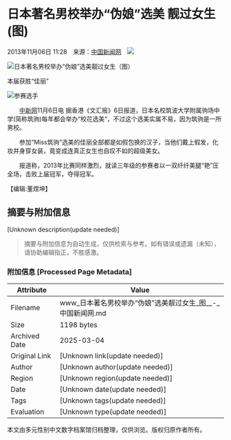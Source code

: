 # 日本著名男校举办“伪娘”选美 靓过女生(图)

2013年11月06日 11:28　来源：[中国新闻网](http://www.chinanews.com/)　![](http://i3.chinanews.com/2011/news/images/1.png)

![日本著名男校举办“伪娘”选美靓过女生（图）](http://www.chinanews.com/fileftp/2020/03/2020-03-11/U194P4T8D5469738F107DT20131106115402.jpg)

本届获胜“佳丽”

![参赛选手](http://www.chinanews.com/fileftp/2020/03/2020-03-11/U194P4T8D5469738F116DT20131106112820.jpg)

　　[中新网](http://www.chinanews.com/)11月6日电 据香港《文汇报》6日报道，日本名校筑波大学附属驹场中学(简称筑驹)每年都会举办“校花选美“，不过这个选美实属不易，因为筑驹是一所男校。

　　参加“Miss筑驹”选美的佳丽全部都是如假包换的汉子，当他们戴上假发，化妆并身穿女装，竟变成连真正女生也自叹不如的超级美女。

　　报道称，2013年比赛同样激烈，就读三年级的参赛者以一双纤纤美腿“艳”压全场，击败上届冠军，夺得冠军。

【编辑:董煜坤】
<!-- tcd_original_link https://www.chinanews.com.cn/gj/2013/11-06/5469738.shtml -->


## 摘要与附加信息

<!-- tcd_abstract -->
[Unknown description(update needed)]
<!-- tcd_abstract_end -->

> 摘要与附加信息为自动生成，仅供检索与参考。如有错误或遗漏（未知），请协助编辑指正，不胜感激。

### 附加信息 [Processed Page Metadata]

| Attribute       | Value                                  |
|-----------------|----------------------------------------|
| Filename        | www_日本著名男校举办“伪娘”选美靓过女生_图__-_中国新闻网.md                             |
| Size            | 1198 bytes                           |
| Archived Date   | 2025-03-04                             |
| Original Link   | [Unknown link(update needed)]                       |
| Author          | [Unknown author(update needed)]                               |
| Region          | [Unknown region(update needed)]                               |
| Date            | [Unknown date(update needed)]                                 |
| Tags            | [Unknown tags(update needed)]                                 |
| Evaluation            | [Unknown type(update needed)]                                 |
<!-- tcd_table_end -->

本文由多元性别中文数字档案馆归档整理，仅供浏览。版权归原作者所有。
